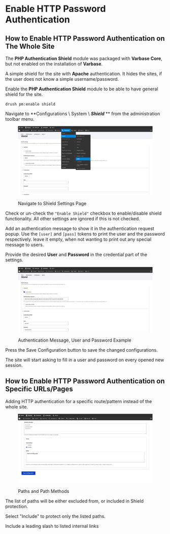 # Enable HTTP Password Authentication

## How to Enable HTTP Password Authentication on The Whole Site

The **PHP Authentication Shield** module was packaged with **Varbase Core**, but not enabled on the installation of **Varbase**.

A simple shield for the site with **Apache** authentication. It hides the sites, if the user does not know a simple username/password.

Enable the **PHP Authentication Shield** module to be able to have general shield for the site.

```
drush pm:enable shield
```

Navigate to **Configurations \ System \ **_**Shield**_** ** from the administration toolbar menu.

<figure><img src="../../../.gitbook/assets/Shield-varbase9009d1.jpg" alt=""><figcaption><p>Navigate to Shield Settings Page</p></figcaption></figure>

Check or un-check the `"Enable Shield"` checkbox to enable/disable shield functionality. All other settings are ignored if this is not checked.

Add an authentication message to show it in the authentication request popup. Use the `[user]` and `[pass]` tokens to print the user and the password respectively. leave it empty, when not wanting to print out any special message to users.

Provide the desired **User** and **Password** in the credential part of the settings.

<figure><img src="../../../.gitbook/assets/Shield-varbase9009d1-2.jpg" alt=""><figcaption><p>Authentication Message, User and Password Example</p></figcaption></figure>

Press the Save Configuration button to save the changed configurations.

The site will start asking to fill in a user and password on every opened new session.



## How to Enable HTTP Password Authentication on Specific URLs/Pages

Adding HTTP authentication for a specific route/pattern instead of the whole site.

<figure><img src="../../../.gitbook/assets/Shield-varbase9009d1-3.jpg" alt=""><figcaption><p>Paths and Path Methods</p></figcaption></figure>

The list of paths will be either excluded from, or included in Shield protection.

Select "Include" to protect only the listed paths.

Include a leading slash to listed internal links
